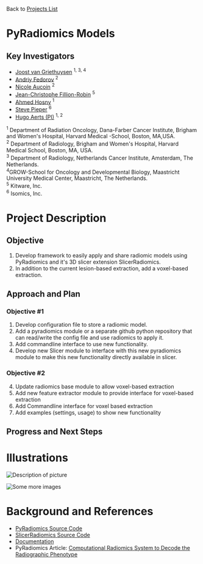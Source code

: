 Back to [Projects List](../../README.md#ProjectsList)

# PyRadiomics Models

## Key Investigators

 - [Joost van Griethuysen](https://github.com/JoostJM) <sup>1, 3, 4</sup>
 - [Andriy Fedorov](https://github.com/fedorov) <sup>2</sup>
 - [Nicole Aucoin](https://github.com/naucoin) <sup>2</sup>
 - [Jean-Christophe Fillion-Robin](https://github.com/jcfr) <sup>5</sup>
 - [Ahmed Hosny](https://github.com/ahmedhosny) <sup>1</sup>
 - [Steve Pieper](https://github.com/pieper) <sup>6</sup>
 - [Hugo Aerts (PI)](https://github.com/hugoaerts) <sup>1, 2</sup>
 
<sup>1</sup> Department of Radiation Oncology, Dana-Farber Cancer Institute, Brigham and Women's Hospital, Harvard Medical -School, Boston, MA,USA.<br>
<sup>2</sup> Department of Radiology, Brigham and Women's Hospital, Harvard Medical School, Boston, MA, USA.<br>
<sup>3</sup> Department of Radiology, Netherlands Cancer Institute, Amsterdam, The Netherlands.<br>
<sup>4</sup >GROW-School for Oncology and Developmental Biology, Maastricht University Medical Center, Maastricht, The Netherlands.<br>
<sup>5</sup> Kitware, Inc.<br>
<sup>6</sup> Isomics, Inc.

# Project Description

## Objective

1. Develop framework to easily apply and share radiomic models using PyRadiomics and it's 3D slicer extension SlicerRadiomics.
2. In addition to the current lesion-based extraction, add a voxel-based extraction.

## Approach and Plan

### Objective #1

1. Develop configuration file to store a radiomic model.
2. Add a pyradiomics module or a separate github python repository that can read/write the config file and use radiomics to apply it.
3. Add commandline interface to use new functionality.
4. Develop new Slicer module to interface with this new pyradiomics module to make this new functionality directly available in slicer.

### Objective #2

4. Update radiomics base module to allow voxel-based extraction
5. Add new feature extractor module to provide interface for voxel-based extraction
6. Add Commandline interface for voxel based extraction
7. Add examples (settings, usage) to show new functionality

## Progress and Next Steps

<!--Describe progress and next steps in a few bullet points as you are making progress.-->

# Illustrations

<!--Add pictures and links to videos that demonstrate what has been accomplished.-->

![Description of picture](Example2.jpg)

![Some more images](Example2.jpg)

# Background and References

<!--Use this space for information that may help people better understand your project, like links to papers, source code, or data.-->

- [PyRadiomics Source Code](https://github.com/Radiomics/pyradiomics)
- [SlicerRadiomics Source Code](https://github.com/Radiomics/SlicerRadiomics)
- [Documentation](http://pyradiomics.readthedocs.io)
- PyRadiomics Article: [Computational Radiomics System to Decode the Radiographic Phenotype](http://cancerres.aacrjournals.org/content/77/21/e104)

